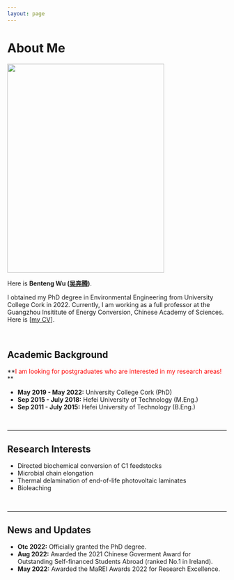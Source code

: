 ```yaml
---
layout: page
---
```


# About Me

<img src="https://bentengwu77.github.io/bentengwu.jpg" class="floatpic" width="360" height="480">

Here is **Benteng Wu ([吴奔腾](https://bentengwu77.github.io/file/吴奔腾简历20230720.pdf))**.

I obtained my PhD degree in Environmental Engineering from University College Cork in 2022. Currently, I am working as a full professor at the Guangzhou Insititute of Energy Conversion, Chinese Academy of Sciences. Here is [[my CV](https://bentengwu77.github.io/file/BentengWu-CV-20220518.pdf)].

<br>

## Academic Background

**<font color='red'>I am looking for postgraduates who are interested in my research areas!</font> **

- **May 2019 - May 2022:** University College Cork (PhD)
- **Sep 2015 - July 2018:** Hefei University of Technology (M.Eng.)
- **Sep 2011 - July 2015:** Hefei University of Technology (B.Eng.)

<br>

---

## Research Interests
- Directed biochemical conversion of C1 feedstocks
- Microbial chain elongation
- Thermal delamination of end-of-life photovoltaic laminates
- Bioleaching

<br>

---

## News and Updates

- **Otc 2022:** Officially granted the PhD degree.
- **Aug 2022:** Awarded the 2021 Chinese Goverment Award for Outstanding Self-financed Students Abroad (ranked No.1 in Ireland).
- **May 2022:** Awarded the MaREI Awards 2022 for Research Excellence.
